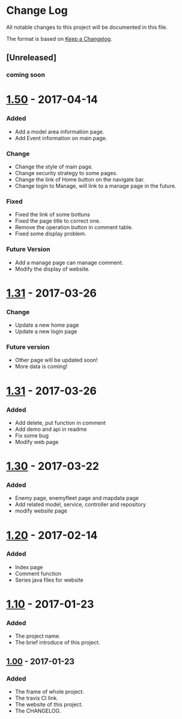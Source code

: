 # Change Log
All notable changes to this project will be documented in this file.

The format is based on [Keep a Changelog](http://keepachangelog.com/).

## [Unreleased]
### coming soon

# [1.50] - 2017-04-14
### Added
 - Add a model area information page.
 - Add Event information on main page. 
### Change
 - Change the style of main page.
 - Change security strategy to some pages.
 - Change the link of Home button on the navigate bar.
 - Change login to Manage, will link to a manage page in the future.
### Fixed
 - Fixed the link of some bottuns
 - Fixed the page title to correct one.
 - Remove the operation button in comment table.
 - Fixed some display problem.
### Future Version
 - Add a manage page can manage comment.
 - Modify the display of website.
 
# [1.31] - 2017-03-26
### Change
 - Update a new home page
 - Update a new login page
### Future version
 - Other page will be updated soon!
 - More data is coming!
 
# [1.31] - 2017-03-26
### Added
 - Add delete, put function in comment
 - Add demo and api in readme
 - Fix some bug
 - Modify web page
 
# [1.30] - 2017-03-22
### Added
 - Enemy page, enemyfleet page and mapdata page
 - Add related model, service, controller and repository
 - modify website page
 
# [1.20] - 2017-02-14
### Added
 - Index page
 - Comment function
 - Series java files for website
 
# [1.10] - 2017-01-23
### Added
 - The project name.
 - The brief introduce of this project.


## [1.00] - 2017-01-23
### Added
 - The frame of whole project. 
 - The travis CI link.
 - The website of this project.
 - The CHANGELOG.
 
[1.50]: https://github.com/infsci2560sp17/full-stack-web-LeMU-Haruka/compare/1.40...1.50
[1.40]: https://github.com/infsci2560sp17/full-stack-web-LeMU-Haruka/compare/1.31...1.40
[1.31]: https://github.com/infsci2560sp17/full-stack-web-LeMU-Haruka/compare/1.30...1.31
[1.30]: https://github.com/infsci2560sp17/full-stack-web-LeMU-Haruka/compare/1.20...1.30
[1.20]: https://github.com/infsci2560sp17/full-stack-web-LeMU-Haruka/compare/1.10...1.20
[1.10]: https://github.com/infsci2560sp17/full-stack-web-LeMU-Haruka/compare/1.00...1.10
[1.00]: https://github.com/infsci2560sp17/full-stack-web-LeMU-Haruka/compare/...1.00